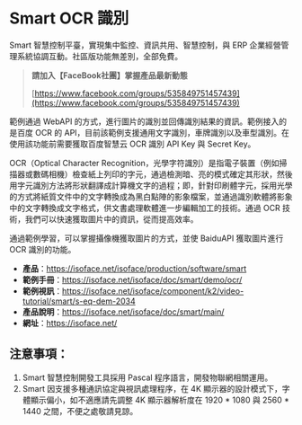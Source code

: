 # Smart OCR 識別

Smart 智慧控制平臺，實現集中監控、資訊共用、智慧控制，與 ERP 企業經營管理系統協調互動。社區版功能無差別，全部免費。

> **請加入【FaceBook社團】掌握產品最新動態**
>
> [https://www.facebook.com/groups/535849751457439](https://www.facebook.com/groups/535849751457439)

範例通過 WebAPI 的方式，進行圖片的識別並回傳識別結果的資訊。範例接入的是百度 OCR 的 API，目前該範例支援通用文字識別，車牌識別以及車型識別。在使用該功能前需要獲取百度智慧云 OCR 識別 API Key 與 Secret Key。

OCR（Optical Character Recognition，光學字符識別）是指電子裝置（例如掃描器或數碼相機）檢查紙上列印的字元，通過檢測暗、亮的模式確定其形狀，然後用字元識別方法將形狀翻譯成計算機文字的過程；即，針對印刷體字元，採用光學的方式將紙質文件中的文字轉換成為黑白點陣的影象檔案，並通過識別軟體將影象中的文字轉換成文字格式，供文書處理軟體進一步編輯加工的技術。通過 OCR 技術，我們可以快速獲取圖片中的資訊，從而提高效率。

通過範例學習，可以掌握攝像機獲取圖片的方式，並使 BaiduAPI 獲取圖片進行 OCR 識別的功能。

* **產品**：https://isoface.net/isoface/production/software/smart
* **範例手冊**：https://isoface.net/isoface/doc/smart/demo/ocr/
* **範例視訊**：https://isoface.net/isoface/component/k2/video-tutorial/smart/s-eq-dem-2034
* **產品說明**：https://isoface.net/isoface/doc/smart/main/
* **網址**：https://isoface.net/

## 注意事項：
1. Smart 智慧控制開發工具採用 Pascal 程序語言，開發物聯網相關運用。
2. Smart 因支援多種通訊協定與視訊處理程序，在 4K 顯示器的設計模式下，字體顯示偏小，如不適應請先調整 4K 顯示器解析度在 1920 * 1080 與 2560 * 1440 之間，不便之處敬請見諒。